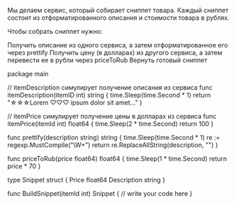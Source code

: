 Мы делаем сервис, который собирает сниппет товара. Каждый сниппет состоит из отформатированного описания и стоимости товара в рублях.

Чтобы собрать сниппет нужно:

Получить описание из одного сервиса, а затем отформатированное его через prettify Получить цену (в долларах) из другого сервиса, а затем перевести ее в рубли через priceToRub Вернуть готовый сниппет

package main

// itemDescription симулирует получение описания из сервиса func itemDescription(itemID int) string { time.Sleep(time.Second * 1) return "☆☆☆Lorem ♡♡♡ ipsum dolor sit amet..." }

// itemPrice симулирует получение цены в долларах из сервиса func itemPrice(itemId int) float64 { time.Sleep(2 * time.Second) return 100 }

func prettify(description string) string { time.Sleep(time.Second * 1) re := regexp.MustCompile("\W+") return re.ReplaceAllString(description, "") }

func priceToRub(price float64) float64 { time.Sleep(1 * time.Second) return price * 70 }

type Snippet struct { Price float64 Description string }

func BuildSnippet(itemId int) Snippet { // write your code here }
